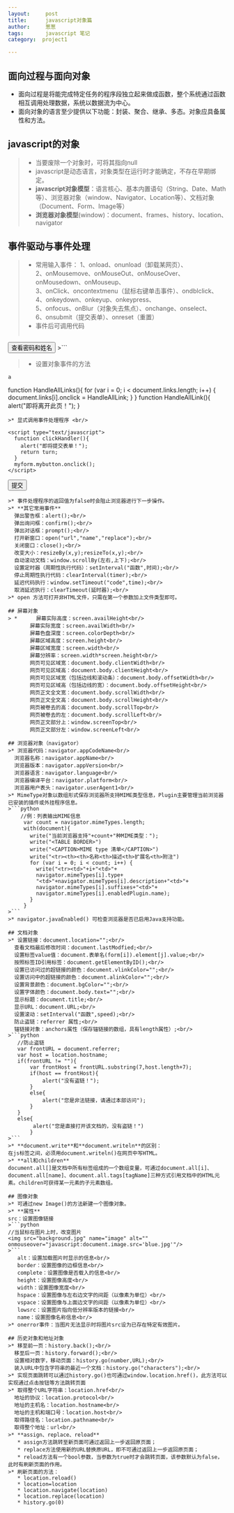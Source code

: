 ```yaml
---
layout:     post
title:      javascript对象篇
author:     葱葱
tags: 		javascript 笔记
category:  project1

---
```

## 面向过程与面向对象
* 面向过程是将能完成特定任务的程序段独立起来做成函数，整个系统通过函数相互调用处理数据，系统以数据流为中心。
* 面向对象的语言至少提供以下功能：封装、聚合、继承、多态。对象应具备属性和方法。

## javascript的对象
>* 当要废除一个对象时，可将其指向null
>* javascript是动态语言，对象类型在运行时才能确定，不存在早期绑定。
>* **javascript对象模型**：语言核心、基本内置语句（String、Date、Math等）、浏览器对象（window、Navigator、Location等）、文档对象（Document、Form、Image等）
>* **浏览器对象模型**(window)：document、frames、history、location、navigator

## 事件驱动与事件处理
>* 常用输入事件：
1、onload、onunload（卸载某网页）、<br/>
2、onMousemove、onMouseOut、onMouseOver、onMousedown、onMouseup、<br/>
3、onClick、oncontextmenu（鼠标右键单击事件）、ondblclick、<br/>
4、onkeydown、onkeyup、onkeypress、<br/>
5、onfocus、onBlur（对象失去焦点）、onchange、onselect、<br/>
6、onsubmit（提交表单）、onreset（重置）<br/>
>* 事件后可调用代码
>```python
<input type="submit" name="Submit" value="查看密码和姓名" onclick="javascript:alert('姓名：'+form1.textfield.value+'\n 密码：'+form1.password.value);"/>
>```

>* 设置对象事件的方法
```
a

```     
 function HandleAllLinks(){
        for (var i = 0; i < document.links.length; i++) {
          document.links[i].onclick = HandleAllLink;
        }
      }
      function HandleAllLink(){
        alert("即将离开此页！");
      }
```
>* 显式调用事件处理程序 <br/>     

```
    <script type="text/javascript">
      function clickHandler(){
        alert("即将提交表单！");
        return turn;
      }
      myform.mybutton.onclick();
    </script>
  </head>
  <body>
    <form name="myform" action="" method="post">
      <input type="submit" name="mybutton" value="提交" onclick="return clickHandler()">
    </form>
  </body>

 ```
>* 事件处理程序的返回值为false时会阻止浏览器进行下一步操作。
>* **其它常用事件**
   弹出警告框：alert();<br/>
   弹出询问框：confirm();<br/>
   弹出对话框：prompt();<br/>
   打开新窗口：open("url","name","replace");<br/>
   关闭窗口：close();<br/>
   改变大小：resizeBy(x,y);resizeTo(x,y);<br/>
   自动滚动文档：window.scrollBy(左右,上下);<br/>
   设置定时器（周期性执行代码）：setInterval("函数",时间);<br/>
   停止周期性执行代码：clearInterval(timer);<br/>
   延迟代码执行：window.setTimeout("code",time);<br/>
   取消延迟执行：clearTimeout(延时器);<br/>
 >* open 方法可打开非HTML文件，只需在第一个参数加上文件类型即可。

## 屏幕对象
> *      屏幕实际高度：screen.availHeight<br/>
        屏幕实际宽度：screen.availWidth<br/>
        屏幕色盘深度：screen.colorDepth<br/>
        屏幕区域高度：screen.height<br/>
        屏幕区域宽度：screen.width<br/>
        屏幕分辨率：screen.width*screen.height<br/>
        网页可见区域宽：document.body.clientWidth<br/>
        网页可见区域高：document.body.clientHeight<br/>
        网页可见区域宽（包括边线和滚动条）：document.body.offsetWidth<br/>
        网页可见区域高（包括边线的宽）：document.body.offsetHeight<br/>
        网页正文全文宽：document.body.scrollWidth<br/>
        网页正文全文高：document.body.scrollHeight<br/>
        网页被卷去的高：document.body.scrollTop<br/>
        网页被卷去的左：document.body.scrollLeft<br/>
        网页正文部分上：window.screenTop<br/>
        网页正文部分左：window.screenLeft<br/>

## 浏览器对象（navigator）
>* 浏览器代码：navigator.appCodeName<br/>
   浏览器名称：navigator.appName<br/>
   浏览器版本：navigator.appVersion<br/>
   浏览器语言：navigator.language<br/>
   浏览器编译平台：navigator.platform<br/>
   浏览器用户表头：navigator.userAgent1<br/>
>* MimeType对象以数组形式保存浏览器所支持MIME类型信息，Plugin主要管理当前浏览器已安装的插件或外挂程序信息。
>```python
     //例：列表输出MIME信息
      var count = navigator.mimeTypes.length;
      with(document){
        write("当前浏览器支持"+count+"种MIME类型：");
        write("<TABLE BORDER>")
        write("<CAPTION>MIME type 清单</CAPTION>")
        write("<tr><th><th>名称<th>描述<th>扩展名<th>附注")
        for (var i = 0; i < count; i++) {
          write("<tr><td>"+i+"<td>"+
          navigator.mimeTypes[i].type+
          "<td>"+navigator.mimeTypes[i].description+"<td>"+
          navigator.mimeTypes[i].suffixes+"<td>"+
          navigator.mimeTypes[i].enabledPlugin.name);
        }
      }
>```
>* navigator.javaEnabled() 可检查浏览器是否已启用Java支持功能。

## 文档对象
>* 设置链接：document.location="";<br/>
   查看文档最后修改时间：document.lastModfied;<br/>
   设置标签value值：document.表单名(form[i]).element[j].value;<br/>
   按照标签ID引用标签：document.getElementByID();<br/>
   设置已访问过的超链接的颜色：document.vlinkColor="";<br/>
   设置访问中的超链接的颜色：document.alinkColor="";<br/>
   设置背景颜色：document.bgColor="";<br/>
   设置字体颜色：document.body.text="";<br/>
   显示标题：document.title;<br/>
   显示URL：document.URL;<br/>
   设置滚动：setInterval("函数",speed);<br/>
   防止盗链：referrer 属性;<br/>
   锚链接对象：anchors属性（保存锚链接的数组，具有length属性）;<br/>
 >```python
    //防止盗链
    var frontURL = document.referrer;
    var host = location.hostname;
    if(frontURL != ""){
        var frontHost = frontURL.substring(7,host.length+7);
        if(host == frontHost){
            alert("没有盗链！");
        }
        else{
            alert("您是非法链接，请通过本部访问");
        }
    }
    else{
         alert("您是直接打开该文档的，没有盗链！")   
        }    
 >```
>* **document.write**和**document.writeln**的区别：
在js标签之间，必须用document.writeln()在网页中写HTML。
>* **all和children**
document.all[]是文档中所有标签组成的一个数组变量，可通过document.all[i]、document.all[name]、document.all.tags[tagName]三种方式引用文档中的HTML元素。children可获得某一元素的子元素数组。

## 图像对象
>* 可通过new Image()的方法新建一个图像对象。
>* **属性**
src：设置图像链接
>```python
//当鼠标在图片上时，改变图片
<img src="background.jpg" name="image" alt="" onmouseover="javascript:document.image.src='blue.jpg'"/>
>```
    alt：设置加载图片时显示的信息<br/>
    border：设置图像的边框信息<br/>
    complete：设置图像是否载入的信息<br/>
    height：设置图像高度<br/>
    width：设置图像宽度<br/>
    hspace：设置图像与左右边文字的间距（以像素为单位）<br/>
    vspace：设置图像与上面边文字的间距（以像素为单位）<br/>
    lowsrc：设置图片指向低分辨率版本的链接<br/>
    name：设置图像名称信息<br/>
>* onerror事件：当图片无法显示时将图片src设为已存在特定有效图片。

## 历史对象和地址对象
>* 移至前一页：history.back();<br/>
   移至后一页：history.forward();<br/>
   设置相对数字，移动页面：history.go(number,URL);<br/>
   装入URL中包含字符串的最近一个文档：history.go("characters");<br/>
>* 实现页面跳转可以通过history.go()也可通过window.location.href()，此方法可以实现通过点击按钮等方法跳转页面
>* 取得整个URL字符串：location.href<br/>
   地址的协议：location.protocol<br/>
   地址的主机名：location.hostname<br/>
   地址的主机和端口号：location.host<br/>
   取得路径名：location.pathname<br/>
   取得整个地址：url<br/>
>* **assign、replace、reload**
    * assign方法跳转至新页面可通过返回上一步返回原页面；
    * replace方法使用新的URL替换原URL，即不可通过返回上一步返回原页面；
    * reload方法有一个bool参数，当参数为true时才会跳转页面，该参数默认为false，此时有刷新页面的作用。
>* 刷新页面的方法：
    * location.reload()
    * location=location
    * location.navigate(location)
    * location.replace(location)
    * history.go(0)
